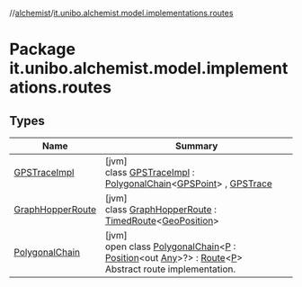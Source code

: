 //[alchemist](../../index.md)/[it.unibo.alchemist.model.implementations.routes](index.md)

# Package it.unibo.alchemist.model.implementations.routes

## Types

| Name | Summary |
|---|---|
| [GPSTraceImpl](-g-p-s-trace-impl/index.md) | [jvm]<br>class [GPSTraceImpl](-g-p-s-trace-impl/index.md) : [PolygonalChain](-polygonal-chain/index.md)<[GPSPoint](../it.unibo.alchemist.model.interfaces/-g-p-s-point/index.md)> , [GPSTrace](../it.unibo.alchemist.model.interfaces/-g-p-s-trace/index.md) |
| [GraphHopperRoute](-graph-hopper-route/index.md) | [jvm]<br>class [GraphHopperRoute](-graph-hopper-route/index.md) : [TimedRoute](../it.unibo.alchemist.model.interfaces/-timed-route/index.md)<[GeoPosition](../it.unibo.alchemist.model.interfaces/-geo-position/index.md)> |
| [PolygonalChain](-polygonal-chain/index.md) | [jvm]<br>open class [PolygonalChain](-polygonal-chain/index.md)<[P](-polygonal-chain/index.md) : [Position](../it.unibo.alchemist.model.interfaces/-position/index.md)<out [Any](https://kotlinlang.org/api/latest/jvm/stdlib/kotlin/-any/index.html)>?> : [Route](../it.unibo.alchemist.model.interfaces/-route/index.md)<[P](../it.unibo.alchemist.model.implementations.movestrategies.speed/-interact-with-others/index.md)> <br>Abstract route implementation. |
